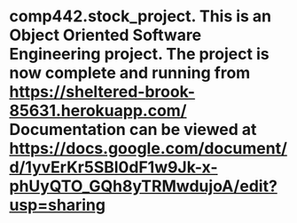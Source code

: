 # comp442.stock_project. This is an Object Oriented Software Engineering project. The project is now complete and running from https://sheltered-brook-85631.herokuapp.com/ Documentation can be viewed at https://docs.google.com/document/d/1yvErKr5SBl0dF1w9Jk-x-phUyQTO_GQh8yTRMwdujoA/edit?usp=sharing

